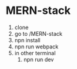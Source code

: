 # MERN-stack


1. clone
1. go to /MERN-stack
1. npn install
1. npn run webpack
1. in other terminal
   1. npn run dev
